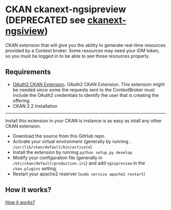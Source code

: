 CKAN ckanext-ngsipreview (DEPRECATED see [ckanext-ngsiview](https://github.com/gzarrub/ckanext-ngsiview/))
=================================================================

CKAN extension that will give you the ability to generate real-time resources provided by a Context broker. Some resources may need your IDM token, so you must be logged in to be able to see those resources properly.

Requirements
------------

* [OAuth2 CKAN Extension](https://github.com/conwetlab/ckanext-oauth2/). OAuth2 CKAN Extension. This extension might be needed since some the requests sent to the ContextBroker must include the OAuth2 credentials to identify the user that is creating the offering.
* CKAN 2.2
Installation
------------
Install this extension in your CKAN is instance is as easy as intall any other CKAN extension.

* Download the source from this GitHub repo.
* Activate your virtual environment (generally by running `. /usr/lib/ckan/default/bin/activate`)
* Install the extension by running `python setup.py develop`
* Modify your configuration file (generally in `/etc/ckan/default/production.ini`) and add `ngsipreview` in the `ckan.plugins` setting. 
* Restart your apache2 reserver (`sudo service apache2 restart`)

How it works?
------------
[How it works?](https://github.com/gzarrub/ckanext-ngsipreview/blob/master/ckanext/ngsipreview/instructions/how-it-works.md)
